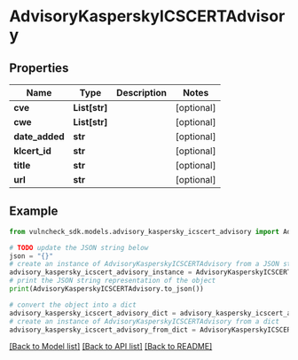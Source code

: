 # AdvisoryKasperskyICSCERTAdvisory


## Properties

Name | Type | Description | Notes
------------ | ------------- | ------------- | -------------
**cve** | **List[str]** |  | [optional] 
**cwe** | **List[str]** |  | [optional] 
**date_added** | **str** |  | [optional] 
**klcert_id** | **str** |  | [optional] 
**title** | **str** |  | [optional] 
**url** | **str** |  | [optional] 

## Example

```python
from vulncheck_sdk.models.advisory_kaspersky_icscert_advisory import AdvisoryKasperskyICSCERTAdvisory

# TODO update the JSON string below
json = "{}"
# create an instance of AdvisoryKasperskyICSCERTAdvisory from a JSON string
advisory_kaspersky_icscert_advisory_instance = AdvisoryKasperskyICSCERTAdvisory.from_json(json)
# print the JSON string representation of the object
print(AdvisoryKasperskyICSCERTAdvisory.to_json())

# convert the object into a dict
advisory_kaspersky_icscert_advisory_dict = advisory_kaspersky_icscert_advisory_instance.to_dict()
# create an instance of AdvisoryKasperskyICSCERTAdvisory from a dict
advisory_kaspersky_icscert_advisory_from_dict = AdvisoryKasperskyICSCERTAdvisory.from_dict(advisory_kaspersky_icscert_advisory_dict)
```
[[Back to Model list]](../README.md#documentation-for-models) [[Back to API list]](../README.md#documentation-for-api-endpoints) [[Back to README]](../README.md)


